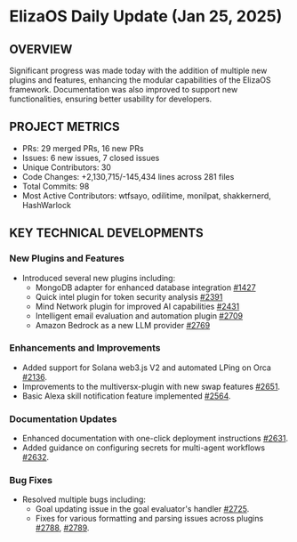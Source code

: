 # ElizaOS Daily Update (Jan 25, 2025)

## OVERVIEW 
Significant progress was made today with the addition of multiple new plugins and features, enhancing the modular capabilities of the ElizaOS framework. Documentation was also improved to support new functionalities, ensuring better usability for developers.

## PROJECT METRICS
- PRs: 29 merged PRs, 16 new PRs
- Issues: 6 new issues, 7 closed issues
- Unique Contributors: 30
- Code Changes: +2,130,715/-145,434 lines across 281 files
- Total Commits: 98
- Most Active Contributors: wtfsayo, odilitime, monilpat, shakkernerd, HashWarlock

## KEY TECHNICAL DEVELOPMENTS

### New Plugins and Features
- Introduced several new plugins including:
  - MongoDB adapter for enhanced database integration [#1427](https://github.com/elizaos/eliza/pull/1427)
  - Quick intel plugin for token security analysis [#2391](https://github.com/elizaos/eliza/pull/2391)
  - Mind Network plugin for improved AI capabilities [#2431](https://github.com/elizaos/eliza/pull/2431)
  - Intelligent email evaluation and automation plugin [#2709](https://github.com/elizaos/eliza/pull/2709)
  - Amazon Bedrock as a new LLM provider [#2769](https://github.com/elizaos/eliza/pull/2769)

### Enhancements and Improvements
- Added support for Solana web3.js V2 and automated LPing on Orca [#2136](https://github.com/elizaos/eliza/pull/2136).
- Improvements to the multiversx-plugin with new swap features [#2651](https://github.com/elizaos/eliza/pull/2651).
- Basic Alexa skill notification feature implemented [#2564](https://github.com/elizaos/eliza/pull/2564).

### Documentation Updates
- Enhanced documentation with one-click deployment instructions [#2631](https://github.com/elizaos/eliza/pull/2631).
- Added guidance on configuring secrets for multi-agent workflows [#2632](https://github.com/elizaos/eliza/pull/2632).

### Bug Fixes
- Resolved multiple bugs including:
  - Goal updating issue in the goal evaluator's handler [#2725](https://github.com/elizaos/eliza/pull/2725).
  - Fixes for various formatting and parsing issues across plugins [#2788](https://github.com/elizaos/eliza/pull/2788), [#2789](https://github.com/elizaos/eliza/pull/2789).